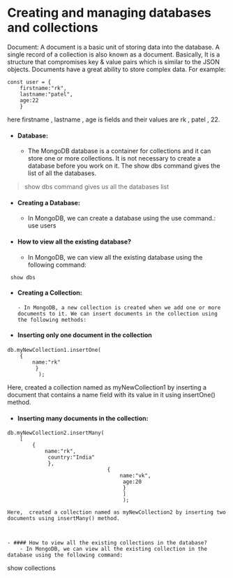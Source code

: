 # Creating and managing databases and collections

Document: A document is a basic unit of storing data into the database. A single record of a collection is also known as a document. Basically, It is a structure that compromises key & value pairs which is similar to the JSON objects. Documents have a great ability to store complex data. For example:

```
const user = {
    firstname:"rk",
    lastname:"patel",
    age:22
    }
```

here firstname , lastname , age is fields and their values are rk , patel , 22.

- #### Database:
  - The MongoDB database is a container for collections and it can store one or more collections. It is not necessary to create a database before you work on it. The show dbs command gives the list of all the databases.

> show dbs command gives us all the databases list

- #### Creating a Database:

  - In MongoDB, we can create a database using the use command.: use users

- #### How to view all the existing database?
  - In MongoDB, we can view all the existing database using the following command:

```
 show dbs
```

- #### Creating a Collection:

      - In MongoDB, a new collection is created when we add one or more documents to it. We can insert documents in the collection using the following methods:

- #### Inserting only one document in the collection

```
db.myNewCollection1.insertOne(
    {
        name:"rk"
         }
          );
```

Here, created a collection named as myNewCollection1 by inserting a document that contains a name field with its value in it using insertOne() method.

- #### Inserting many documents in the collection:

```
db.myNewCollection2.insertMany(
    [
        {
            name:"rk",
             country:"India"
             },
                                {
                                    name:"vk",
                                     age:20
                                     }
                                     ]
                                     );

Here,  created a collection named as myNewCollection2 by inserting two documents using insertMany() method.



- #### How to view all the existing collections in the database?
    - In MongoDB, we can view all the existing collection in the database using the following command:

```

show collections

```

```
